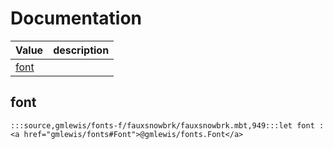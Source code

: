 # Documentation
|Value|description|
|---|---|
|[font](#font)||

## font

```moonbit
:::source,gmlewis/fonts-f/fauxsnowbrk/fauxsnowbrk.mbt,949:::let font : <a href="gmlewis/fonts#Font">@gmlewis/fonts.Font</a>
```

